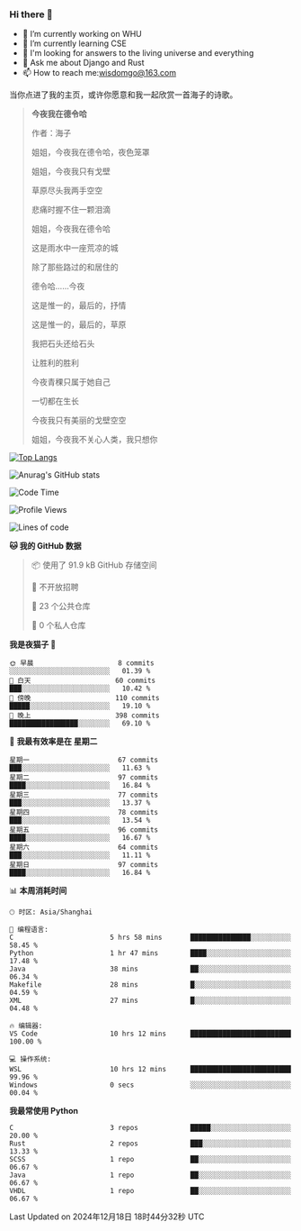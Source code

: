### Hi there 👋



- 🔭 I’m currently working on WHU
- 🌱 I’m currently learning CSE
- 🤔 I'm looking for answers to the living universe and everything
- 💬 Ask me about Django and Rust
- 📫 How to reach me:wisdomgo@163.com

当你点进了我的主页，或许你愿意和我一起欣赏一首海子的诗歌。

>**今夜我在德令哈**
>
>作者：海子
>
>姐姐，今夜我在德令哈，夜色笼罩
>
>姐姐，今夜我只有戈壁
>
>草原尽头我两手空空
>
>悲痛时握不住一颗泪滴
>
>姐姐，今夜我在德令哈
>
>这是雨水中一座荒凉的城
>
>除了那些路过的和居住的
>
>德令哈......今夜
>
>这是惟一的，最后的，抒情
>
>这是惟一的，最后的，草原
>
>我把石头还给石头
>
>让胜利的胜利
>
>今夜青稞只属于她自己
>
>一切都在生长
>
>今夜我只有美丽的戈壁空空
>
>姐姐，今夜我不关心人类，我只想你



[![Top Langs](https://github-readme-stats.vercel.app/api/top-langs/?username=wisdomgo&theme=onedark)](https://github.com/anuraghazra/github-readme-stats)

![Anurag's GitHub stats](https://github-readme-stats.vercel.app/api?username=wisdomgo&hide=contribs,stars&theme=synthwave)

<!--START_SECTION:waka-->
![Code Time](http://img.shields.io/badge/Code%20Time-421%20hrs%2029%20mins-blue)

![Profile Views](http://img.shields.io/badge/%E4%B8%AA%E4%BA%BA%E8%B5%84%E6%96%99%E8%A7%82%E7%9C%8B%E6%AC%A1%E6%95%B0-18-blue)

![Lines of code](https://img.shields.io/badge/%E4%BB%8E%E3%80%8CHello%20World%E3%80%8D%E8%B5%B7%E6%88%91%E5%B7%B2%E7%BB%8F%E5%86%99%E4%BA%86-639.5%20thousand%20%E8%A1%8C%E4%BB%A3%E7%A0%81-blue)

**🐱 我的 GitHub 数据** 

> 📦  使用了 91.9 kB GitHub 存储空间 
 > 
> 🚫 不开放招聘
 > 
> 📜 23 个公共仓库 
 > 
> 🔑 0 个私人仓库 
 > 
**我是夜猫子 🦉** 

```text
🌞 早晨                     8 commits           ░░░░░░░░░░░░░░░░░░░░░░░░░   01.39 % 
🌆 白天                     60 commits          ███░░░░░░░░░░░░░░░░░░░░░░   10.42 % 
🌃 傍晚                     110 commits         █████░░░░░░░░░░░░░░░░░░░░   19.10 % 
🌙 晚上                     398 commits         █████████████████░░░░░░░░   69.10 % 
```
📅 **我最有效率是在 星期二** 

```text
星期一                      67 commits          ███░░░░░░░░░░░░░░░░░░░░░░   11.63 % 
星期二                      97 commits          ████░░░░░░░░░░░░░░░░░░░░░   16.84 % 
星期三                      77 commits          ███░░░░░░░░░░░░░░░░░░░░░░   13.37 % 
星期四                      78 commits          ███░░░░░░░░░░░░░░░░░░░░░░   13.54 % 
星期五                      96 commits          ████░░░░░░░░░░░░░░░░░░░░░   16.67 % 
星期六                      64 commits          ███░░░░░░░░░░░░░░░░░░░░░░   11.11 % 
星期日                      97 commits          ████░░░░░░░░░░░░░░░░░░░░░   16.84 % 
```


📊 **本周消耗时间** 

```text
🕑︎ 时区: Asia/Shanghai

💬 编程语言: 
C                        5 hrs 58 mins       ███████████████░░░░░░░░░░   58.45 % 
Python                   1 hr 47 mins        ████░░░░░░░░░░░░░░░░░░░░░   17.48 % 
Java                     38 mins             ██░░░░░░░░░░░░░░░░░░░░░░░   06.34 % 
Makefile                 28 mins             █░░░░░░░░░░░░░░░░░░░░░░░░   04.59 % 
XML                      27 mins             █░░░░░░░░░░░░░░░░░░░░░░░░   04.48 % 

🔥 编辑器: 
VS Code                  10 hrs 12 mins      █████████████████████████   100.00 % 

💻 操作系统: 
WSL                      10 hrs 12 mins      █████████████████████████   99.96 % 
Windows                  0 secs              ░░░░░░░░░░░░░░░░░░░░░░░░░   00.04 % 
```

**我最常使用 Python** 

```text
C                        3 repos             █████░░░░░░░░░░░░░░░░░░░░   20.00 % 
Rust                     2 repos             ███░░░░░░░░░░░░░░░░░░░░░░   13.33 % 
SCSS                     1 repo              ██░░░░░░░░░░░░░░░░░░░░░░░   06.67 % 
Java                     1 repo              ██░░░░░░░░░░░░░░░░░░░░░░░   06.67 % 
VHDL                     1 repo              ██░░░░░░░░░░░░░░░░░░░░░░░   06.67 % 
```




 Last Updated on 2024年12月18日 18时44分32秒 UTC
<!--END_SECTION:waka-->
